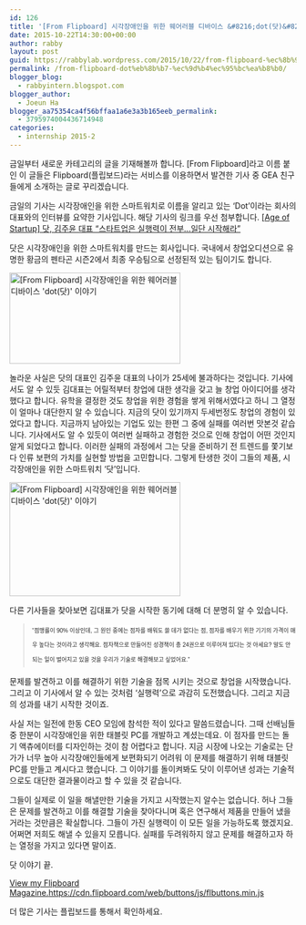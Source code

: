 ```yaml
---
id: 126
title: '[From Flipboard] 시각장애인을 위한 웨어러블 디바이스 &#8216;dot(닷)&#8217; 이야기'
date: 2015-10-22T14:30:00+00:00
author: rabby
layout: post
guid: https://rabbylab.wordpress.com/2015/10/22/from-flipboard-%ec%8b%9c%ea%b0%81%ec%9e%a5%ec%95%a0%ec%9d%b8%ec%9d%84-%ec%9c%84%ed%95%9c-%ec%9b%a8%ec%96%b4%eb%9f%ac%eb%b8%94-%eb%94%94%eb%b0%94%ec%9d%b4%ec%8a%a4-dot%eb%8b%b7-%ec%9d%b4
permalink: /from-flipboard-dot%eb%8b%b7-%ec%9d%b4%ec%95%bc%ea%b8%b0/
blogger_blog:
  - rabbyintern.blogspot.com
blogger_author:
  - Joeun Ha
blogger_aa75354ca4f56bffaa1a6e3a3b165eeb_permalink:
  - 3795974004436714948
categories:
  - internship 2015-2
---
```

금일부터 새로운 카테고리의 글을 기재해볼까 합니다. [From Flipboard]라고 이름 붙인 이 글들은 Flipboard(플립보드)라는 서비스를 이용하면서 발견한 기사 중 GEA 친구들에게 소개하는 글로 꾸리겠습니다.

금일의 기사는 시각장애인을 위한 스마트워치로 이름을 알리고 있는 &#8216;Dot&#8217;이라는 회사의 대표와의 인터뷰를 요약한 기사입니다. 해당 기사의 링크를 우선 첨부합니다. [[Age of Startup] 닷, 김주윤 대표 “스타트업은 실행력이 전부…일단 시작해라”](http://www.venturesquare.net/604147)

닷은 시각장애인을 위한 스마트워치를 만드는 회사입니다. 국내에서 창업오디션으로 유명한 황금의 펜타곤 시즌2에서 최종 우승팀으로 선정된적 있는 팀이기도 합니다.
  
<img class="size-medium wp-image-150 aligncenter" src="http://rabbylab.xyz/blog/wp-content/uploads/2016/01/25e12584258325e1258525a125e1258625ba2b25e12584258025e1258525b525e1258625b725e12584258c25e1258525ae25e12584258b25e1258525b225e1258625ab25e12584258325e1258525a22-300x160.jpg" alt="[From Flipboard] 시각장애인을 위한 웨어러블 디바이스 'dot(닷)' 이야기" width="300" height="160" srcset="http://rabbylab.xyz/blog/wp-content/uploads/2016/01/25e12584258325e1258525a125e1258625ba2b25e12584258025e1258525b525e1258625b725e12584258c25e1258525ae25e12584258b25e1258525b225e1258625ab25e12584258325e1258525a22-300x160.jpg 300w, http://rabbylab.xyz/blog/wp-content/uploads/2016/01/25e12584258325e1258525a125e1258625ba2b25e12584258025e1258525b525e1258625b725e12584258c25e1258525ae25e12584258b25e1258525b225e1258625ab25e12584258325e1258525a22.jpg 512w" sizes="(max-width: 300px) 100vw, 300px" />

놀라운 사실은 닷의 대표인 김주윤 대표의 나이가 25세에 불과하다는 것입니다. 기사에서도 알 수 있듯 김대표는 어릴적부터 창업에 대한 생각을 갖고 늘 창업 아이디어를 생각했다고 합니다. 유학을 결정한 것도 창업을 위한 경험을 쌓게 위해서였다고 하니 그 열정이 얼마나 대단한지 알 수 있습니다. 지금의 닷이 있기까지 두세번정도 창업의 경험이 있었다고 합니다. 지금까지 남아있는 기업도 있는 한편 그 중에 실패를 여러번 맛본것 같습니다. 기사에서도 알 수 있듯이 여러번 실패하고 경험한 것으로 인해 창업이 어떤 것인지 알게 되었다고 합니다. 이러한 실패의 과정에서 그는 닷을 준비하기 전 트렌드를 쫓기보다 인류 보편의 가치를 실현할 방법을 고민합니다. 그렇게 탄생한 것이 그들의 제품, 시각장애인을 위한 스마트워치 &#8216;닷&#8217;입니다.

<div class="separator" style="clear: both; text-align: center;">
</div>

<img class="size-medium wp-image-155 aligncenter" src="http://rabbylab.xyz/blog/wp-content/uploads/2016/01/dot_1_800-300x200.jpg" alt="[From Flipboard] 시각장애인을 위한 웨어러블 디바이스 'dot(닷)' 이야기" width="300" height="200" srcset="http://rabbylab.xyz/blog/wp-content/uploads/2016/01/dot_1_800-300x200.jpg 300w, http://rabbylab.xyz/blog/wp-content/uploads/2016/01/dot_1_800.jpg 512w" sizes="(max-width: 300px) 100vw, 300px" />
  
다른 기사들을 찾아보면 김대표가 닷을 시작한 동기에 대해 더 분명히 알 수 있습니다.

<blockquote class="tr_bq">
  <p>
    <span style="background-color: white; color: #222222; font-family: 'Nanum Gothic', sans-serif; line-height: 25.6px; text-align: justify;"><span style="font-size: x-small;">“점맹률이 90% 이상인데, 그 원인 중에는 점자를 배워도 쓸 데가 없다는 점, 점자를 배우기 위한 기기의 가격이 매우 높다는 것이라고 생각해요. 점자책으로 만들어진 성경책이 총 24권으로 이루어져 있다는 것 아세요? 말도 안 되는 일이 벌어지고 있을 것을 우리가 기술로 해결해보고 싶었어요.”</span></span>
  </p>
</blockquote>

문제를 발견하고 이를 해결하기 위한 기술을 점목 시키는 것으로 창업을 시작했습니다. 그리고 이 기사에서 알 수 있는 것처럼 &#8216;실행력&#8217;으로 과감히 도전했습니다. 그리고 지금의 성과를 내기 시작한 것이죠.

사실 저는 일전에 한동 CEO 모임에 참석한 적이 있다고 말씀드렸습니다. 그때 선배님들 중 한분이 시각장애인을 위한 태블릿 PC를 개발하고 계셨는데요. 이 점자를 만드는 돌기 액츄에이터를 디자인하는 것이 참 어렵다고 합니다. 지금 시장에 나오는 기술로는 단가가 너무 높아 시각장애인들에게 보편화되기 어려워 이 문제를 해결하기 위해 태블릿 PC를 만들고 계시다고 했습니다. 그 이야기를 돌이켜봐도 닷이 이루어낸 성과는 기술적으로도 대단한 결과물이라고 할 수 있을 것 같습니다.

그들이 실제로 이 일을 해낼만한 기술을 가지고 시작했는지 알수는 없습니다. 허나 그들은 문제를 발견하고 이를 해결할 기술을 찾아다니며 혹은 연구해서 제품을 만들어 냈을거라는 것만큼은 확실합니다. 그들이 가진 실행력이 이 모든 일을 가능하도록 했겠지요. 어쩌면 저희도 해낼 수 있을지 모릅니다. 실패를 두려워하지 않고 문제를 해결하고자 하는 열정을 가지고 있다면 말이죠.

닷 이야기 끝.

[View my Flipboard Magazine.](https://flipboard.com/@joeunha/%EC%8A%A4%ED%83%80%ED%8A%B8%EC%97%85-startup-nn3kfgdry)<https://cdn.flipboard.com/web/buttons/js/flbuttons.min.js>
  
더 많은 기사는 플립보드를 통해서 확인하세요.